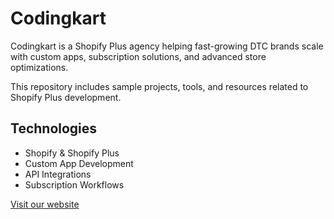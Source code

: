 # Codingkart

Codingkart is a Shopify Plus agency helping fast-growing DTC brands scale with custom apps, subscription solutions, and advanced store optimizations.

This repository includes sample projects, tools, and resources related to Shopify Plus development.

## Technologies
- Shopify & Shopify Plus
- Custom App Development
- API Integrations
- Subscription Workflows

[Visit our website](https://codingkart.com)
